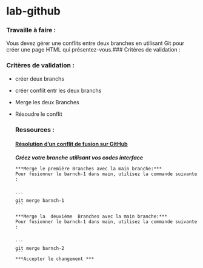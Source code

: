 # lab-github

### Travaille à faire : 
Vous devez gérer une conflits entre deux branches en utilisant Git pour créer une page HTML qui présentez-vous.### Critères de validation : 
### Critères de validation : 
- créer deux branchs 
- créer conflit entr les deux branchs 
- Merge les deux Branches 
- Résoudre le  conflit
  ### Ressources :
   #### [Résolution d’un conflit de fusion sur GitHub](https://docs.github.com/fr/pull-requests/collaborating-with-pull-requests/addressing-merge-conflicts/resolving-a-merge-conflict-on-github)

   
    ***Créez votre branche utilisant vos codes interface***

      ***Merge le première Branches avec la main branche:***
      Pour fusionner le barnch-1 dans main, utilisez la commande suivante :


      ```
      git merge barnch-1
      ```

      ***Merge la  deuxième  Branches avec la main branche:***
      Pour fusionner le barnch-1 dans main, utilisez la commande suivante :


      ```
      git merge barnch-2
      ```
      ***Accepter le changement ***
